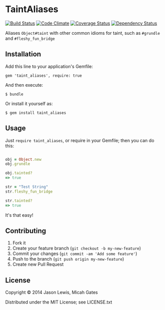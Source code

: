 # TaintAliases

[![Build Status](https://travis-ci.org/ruby-jokes/taint_aliases.png?branch=master)](https://travis-ci.org/ruby-jokes/taint_aliases)
[![Code Climate](https://codeclimate.com/github/ruby-jokes/taint_aliases.png)](https://codeclimate.com/github/ruby-jokes/taint_aliases)
[![Coverage Status](https://coveralls.io/repos/ruby-jokes/taint_aliases/badge.png?branch=master)](https://coveralls.io/r/ruby-jokes/taint_aliases?branch=master)
[![Dependency Status](https://gemnasium.com/ruby-jokes/taint_aliases.png)](https://gemnasium.com/ruby-jokes/taint_aliases)

Aliases `Object#taint` with other common idioms for taint, such as `#grundle` and `#fleshy_fun_bridge`

## Installation

Add this line to your application's Gemfile:

    gem 'taint_aliases', require: true

And then execute:

    $ bundle

Or install it yourself as:

    $ gem install taint_aliases

## Usage

Just `require taint_aliases`, or require in your Gemfile; then you can do this:

```ruby

obj = Object.new
obj.grundle

obj.tainted?
=> true

str = "Test String"
str.fleshy_fun_bridge

str.tainted?
=> true
```
It's that easy!

## Contributing

1. Fork it
2. Create your feature branch (`git checkout -b my-new-feature`)
3. Commit your changes (`git commit -am 'Add some feature'`)
4. Push to the branch (`git push origin my-new-feature`)
5. Create new Pull Request

## License

Copyright &copy; 2014 Jason Lewis, Micah Gates

Distributed under the MIT License; see LICENSE.txt
